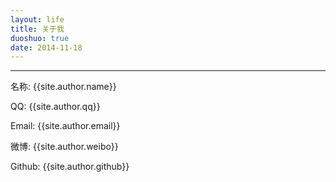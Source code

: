 ```yaml
---
layout: life
title: 关于我
duoshuo: true
date: 2014-11-18
---
```


> 


*****

名称: {{site.author.name}}

QQ: {{site.author.qq}}

Email: {{site.author.email}}

微博: {{site.author.weibo}}

Github: {{site.author.github}}




